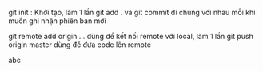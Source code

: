 git init : Khởi tạo, làm 1 lần
git add . và git commit đi chung với nhau mỗi khi muốn ghi nhận phiên bản mới

git remote add origin ... dùng để kết nối remote với local, làm 1 lần
git push origin master dùng để đưa code lên remote

abc

